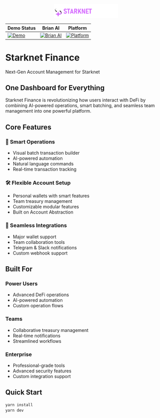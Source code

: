 <p align="center">
<img src="./public/logo22.png" alt="Starknet Finance Logo" width="200" />
</p>

| Demo Status | Brian AI | Platform |
|------------|----------|-----------|
| [![Demo](https://img.shields.io/badge/Demo-Live-brightgreen)](https://github.com/starknet-finance) | [![Brian AI](https://img.shields.io/badge/Powered%20by-Brian%20AI-blue)](https://www.brianknows.org/) | [![Platform](https://img.shields.io/badge/Platform-Starknet-purple)](https://starknet.io) |

# Starknet Finance
Next-Gen Account Management for Starknet

## One Dashboard for Everything
Starknet Finance is revolutionizing how users interact with DeFi by combining AI-powered operations, smart batching, and seamless team management into one powerful platform.

## Core Features

### 🚀 Smart Operations
- Visual batch transaction builder
- AI-powered automation
- Natural language commands
- Real-time transaction tracking

### 🛠 Flexible Account Setup
- Personal wallets with smart features
- Team treasury management
- Customizable modular features
- Built on Account Abstraction

### 🔌 Seamless Integrations
- Major wallet support
- Team collaboration tools
- Telegram & Slack notifications
- Custom webhook support

## Built For

### Power Users
- Advanced DeFi operations
- AI-powered automation
- Custom operation flows

### Teams
- Collaborative treasury management
- Real-time notifications
- Streamlined workflows

### Enterprise
- Professional-grade tools
- Advanced security features
- Custom integration support

## Quick Start
```bash
yarn install
yarn dev
